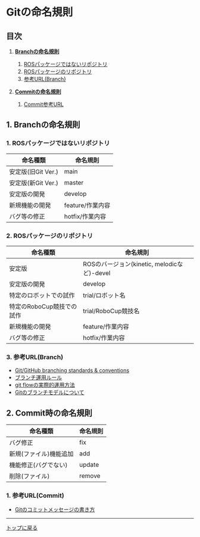 # **Gitの命名規則**

## **目次**

1. [**Branchの命名規則**](#1-branchの命名規則)
    1. [ROSパッケージではないリポジトリ](#1-rosパッケージではないリポジトリ)
    2. [ROSパッケージのリポジトリ](#2-rosパッケージのリポジトリ)
    3. [参考URL(Branch)](#3-参考urlbranch)

2. [**Commitの命名規則**](#2-commitの命名規則)
    1. [Commit参考URL](#1-参考urlcommit)

## **1. Branchの命名規則**

### 1. ROSパッケージではないリポジトリ

| 命名種類 | 命名規則 |
----|----
| 安定版(旧Git Ver.) | main |
| 安定版(新Git Ver.) | master |
| 安定版の開発 | develop |
| 新規機能の開発 | feature/作業内容 |
| バグ等の修正 | hotfix/作業内容 |

### 2. ROSパッケージのリポジトリ

| 命名種類 | 命名規則 |
----|----
| 安定版 | ROSのバージョン(kinetic, melodicなど)-devel |
| 安定版の開発 | develop |
| 特定のロボットでの試作 | trial/ロボット名 |
| 特定のRoboCup競技での試作 | trial/RoboCup競技名 |
| 新規機能の開発 | feature/作業内容 |
| バグ等の修正 | hotfix/作業内容 |

### 3. 参考URL(Branch)
- [Git/GitHub branching standards & conventions](https://gist.github.com/digitaljhelms/4287848)
- [ブランチ運用ルール](https://gist.github.com/minop1205/b87a1f5ffab6d8af28a66aca64378171)
- [git flowの実際的運用方法](https://qiita.com/kanatatsu64/items/8feb5bf0352d39cfa3c3)
- [Gitのブランチモデルについて](https://www.tam-tam.co.jp/tipsnote/program/post16686.html)

## **2. Commit時の命名規則**

| 命名種類 | 命名規則 |
----|----
| バグ修正 | fix |
| 新規(ファイル)機能追加 | add |
| 機能修正(バグでない) | update |
| 削除(ファイル) | remove |

### 1. 参考URL(Commit)
- [Gitのコミットメッセージの書き方](https://qiita.com/itosho/items/9565c6ad2ffc24c09364)

---

[トップに戻る](#gitの命名規則)
